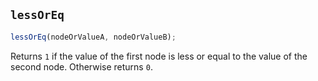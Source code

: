 ## `lessOrEq`

```js
lessOrEq(nodeOrValueA, nodeOrValueB);
```

Returns `1` if the value of the first node is less or equal to the value of the second node. Otherwise returns `0`.
